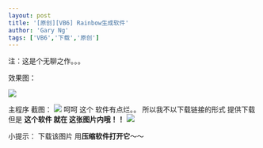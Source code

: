 ```yaml
---
layout: post
title: '[原创][VB6] Rainbow生成软件'
author: 'Gary Ng'
tags: ['VB6','下载','原创']
---
```


注：这是个无聊之作。。。  
  
效果图：
  
[![](https://dl.dropbox.com/s/zu9xgk00ic9yo6r/Rainbow.bmp)](https://dl.dropbox.com/s/zu9xgk00ic9yo6r/Rainbow.bmp)
  
主程序 截图：
[![](http://4.bp.blogspot.com/-09rBhAAmVRo/T0Di826mfbI/AAAAAAAABMk/yfy8_9skAaU/s1600/Untitled.png)](http://4.bp.blogspot.com/-09rBhAAmVRo/T0Di826mfbI/AAAAAAAABMk/yfy8_9skAaU/s1600/Untitled.png)
呵呵
这个 软件有点烂。。
所以我不以下载链接的形式 提供下载
但是
**这个软件 就在 这张图片内哦！！**
[![](https://dl.dropbox.com/s/zu9xgk00ic9yo6r/Rainbow.bmp)](https://dl.dropbox.com/s/zu9xgk00ic9yo6r/Rainbow.bmp)
  
小提示：
下载该图片
用**压缩软件打开它**～～
  
  

